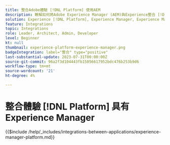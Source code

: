 ```yaml
---
title: 整合Adobe體驗 [!DNL Platform] 使用AEM
description: 瞭解如何將Adobe Experience Manager (AEM)與Experience整合 [!DNL Platform].
solution: Experience [!DNL Platform], Experience Manager, Experience Manager Sites
feature: Integrations
topic: Integrations
role: Leader, Architect, Admin, Developer
level: Beginner
kt: null
thumbnail: experience-platform-experience-manager.png
badgeIntegration: label="整合" type="positive"
last-substantial-update: 2023-07-31T00:00:00Z
source-git-commit: 96a2f3d104443fb15056617952bdc476b253b9d6
workflow-type: tm+mt
source-wordcount: '21'
ht-degree: 4%

---
```



# 整合體驗 [!DNL Platform] 具有Experience Manager

{{$include /help/_includes/integrations-between-applications/experience-manager-platform.md}}
